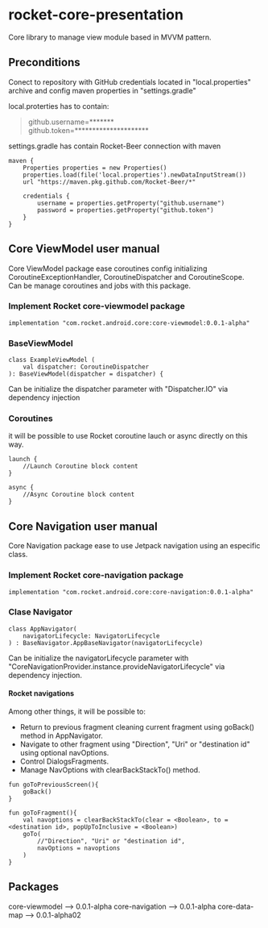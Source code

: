 # rocket-core-presentation

Core library to manage view module based in MVVM pattern.

## Preconditions
Conect to repository with GitHub credentials located in "local.properties" archive and config maven properties in "settings.gradle"

local.proterties has to contain:
> github.username=*******  
> github.token=*********************

settings.gradle has contain Rocket-Beer connection with maven
~~~
maven {  
    Properties properties = new Properties()  
    properties.load(file('local.properties').newDataInputStream())  
    url "https://maven.pkg.github.com/Rocket-Beer/*"  
    
    credentials {  
        username = properties.getProperty("github.username")  
        password = properties.getProperty("github.token")  
    }  
}
~~~

## Core ViewModel user manual
Core ViewModel package ease coroutines config initializing CoroutineExceptionHandler, CoroutineDispatcher and CoroutineScope.  
Can be manage coroutines and jobs with this package.

### Implement Rocket core-viewmodel package
~~~
implementation "com.rocket.android.core:core-viewmodel:0.0.1-alpha"
~~~

### BaseViewModel
~~~
class ExampleViewModel (
    val dispatcher: CoroutineDispatcher
): BaseViewModel(dispatcher = dispatcher) {
~~~
Can be initialize the dispatcher parameter with "Dispatcher.IO" via dependency injection

### Coroutines
it will be possible to use Rocket coroutine lauch or async directly on this way.
~~~
launch {
    //Launch Coroutine block content
}
~~~
~~~
async {
    //Async Coroutine block content
}
~~~

## Core Navigation user manual
Core Navigation package ease to use Jetpack navigation using an especific class.

### Implement Rocket core-navigation package
~~~
implementation "com.rocket.android.core:core-navigation:0.0.1-alpha"
~~~

### Clase Navigator
~~~
class AppNavigator(
    navigatorLifecycle: NavigatorLifecycle
) : BaseNavigator.AppBaseNavigator(navigatorLifecycle)
~~~
Can be initialize the navigatorLifecycle parameter with "CoreNavigationProvider.instance.provideNavigatorLifecycle" via dependency injection.

#### Rocket navigations
Among other things, it will be possible to:
* Return to previous fragment cleaning current fragment using goBack() method in AppNavigator.
* Navigate to other fragment using "Direction", "Uri" or "destination id" using optional navOptions.
* Control DialogsFragments.
* Manage NavOptions with clearBackStackTo() method.
~~~
fun goToPreviousScreen(){
    goBack()
}
~~~
~~~
fun goToFragment(){
    val navoptions = clearBackStackTo(clear = <Boolean>, to = <destination id>, popUpToInclusive = <Boolean>)
    goTo(
        //"Direction", "Uri" or "destination id",
        navOptions = navoptions
    )
}
~~~

## Packages
core-viewmodel --> 0.0.1-alpha 
core-navigation --> 0.0.1-alpha 
core-data-map --> 0.0.1-alpha02
